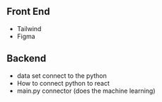 ## Front End

* Tailwind
* Figma


## Backend

* data set connect to the python
* How to connect python to react
* main.py connector (does the machine learning)